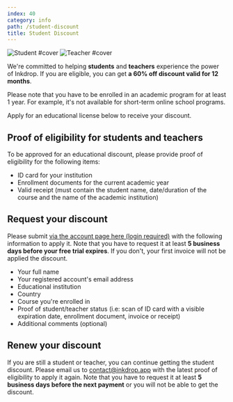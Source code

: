 ```yaml
---
index: 40
category: info
path: /student-discount
title: Student Discount
---
```


![Student #cover](/images/student.svg) ![Teacher #cover](/images/teacher.svg)

We're committed to helping **students** and **teachers** experience the power of Inkdrop.
If you are eligible, you can get **a 60% off discount valid for 12 months**.

Please note that you have to be enrolled in an academic program for at least 1 year.
For example, it's not available for short-term online school programs.

Apply for an educational license below to receive your discount.

## Proof of eligibility for students and teachers

To be approved for an educational discount, please provide proof of eligibility for the following items:

- ID card for your institution
- Enrollment documents for the current academic year
- Valid receipt (must contain the student name, date/duration of the course and the name of the academic institution)

## Request your discount

Please submit [via the account page here (login required)](https://my.inkdrop.app/account/educational-discount) with the following information to apply it.
Note that you have to request it at least **5 business days before your free trial expires**.
If you don't, your first invoice will not be applied the discount.

- Your full name
- Your registered account's email address
- Educational institution
- Country
- Course you're enrolled in
- Proof of student/teacher status
  (i.e: scan of ID card with a visible expiration date, enrollment document, invoice or receipt)
- Additional comments (optional)

## Renew your discount

If you are still a student or teacher, you can continue getting the student discount.
Please email us to [contact@inkdrop.app](mailto:contact@inkdrop.app) with the latest proof of eligibility to apply it again.
Note that you have to request it at least **5 business days before the next payment** or you will not be able to get the discount.
